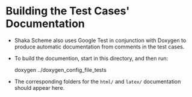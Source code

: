 # Building the Test Cases' Documentation

- Shaka Scheme also uses Google Test in conjunction with Doxygen to
  produce automatic documentation from comments in the test cases.

- To build the documention, start in this directory, and then run:

    doxygen ../doxygen_config_file_tests

- The corresponding folders for the `html/` and `latex/` documentation
  should appear here.